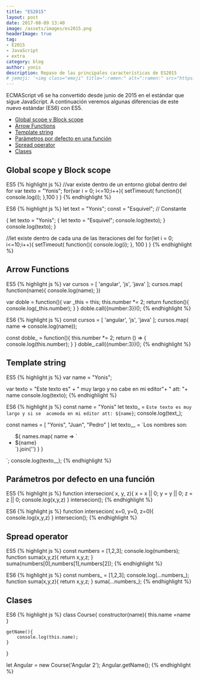 ```yaml
---
title: "ES2015"
layout: post
date: 2017-08-09 13:40
image: /assets/images/es2015.png
headerImage: true
tag:
- E2015
- JavaScript
- extra
category: blog
author: yonis
description: Repaso de las principales características de ES2015
# jemoji: '<img class="emoji" title=":ramen:" alt=":ramen:" src="https://assets.github.com/images/icons/emoji/unicode/1f35c.png" height="20" width="20" align="absmiddle">'
---
```


ECMAScript v6 se ha convertido desde junio de 2015 en el estándar que sigue JavaScript. A continuación veremos algunas diferencias de este nuevo estándar (ES6) con ES5.

- [Global scope y Block scope](#global-scope-y-block-scope)
- [Arrow Functions](#arrow-functions)
- [Template string](#template-string)
- [Parámetros por defecto en una función](#parámetros-por-defecto-en-una-función)
- [Spread operator](#spread-operator)
- [Clases](#clases)


## Global scope y Block scope

ES5
{% highlight js %}
//var existe dentro de un entorno global dentro del for
var texto = "Yonis";
for(var i = 0; i<=10;i++){
	setTimeout(
		function(){
			console.log(i);
		},100
		)
	}
{% endhighlight %}

ES6
{% highlight js %}
let text = "Yonis";
const = "Esquivel"; // Constante

{
	let texto = "Yonis";
	{
		let texto = "Esquivel";
		console.log(texto);
	}	
	console.log(texto);
}

//let existe dentro de cada una de las iteraciones del for
for(let i = 0; i<=10;i++){
	setTimeout(
		function(){
			console.log(i);
		},
		100
		)
	}
{% endhighlight %}


## Arrow Functions

ES5
{% highlight js %}
var cursos = [
'angular', 'js', 'java'
];
cursos.map( function(name){
	console.log(name);
})

var doble = function(){
	var _this = this;
	this.number *= 2;
	return function(){
		console.log(_this.number);
	}
}
doble.call({number:3})();
{% endhighlight %}

ES6
{% highlight js %}
const cursos = [
'angular', 'js', 'java'
];
cursos.map( name => console.log(name));

const doble_ = function(){
	this.number *= 2;
	return () => {
		console.log(this.number);
	}
}
doble_.call({number:3})();
{% endhighlight %}


## Template string

ES5
{% highlight js %}
var name = "Yonis";

var texto = "Este texto es" +
" muy largo y no cabe en mi editor"+
" att: "+ name
console.log(texto);
{% endhighlight %}

ES6
{% highlight js %}
const name = "Yonis"
let texto_ = `Este texto
es muy largo y si se 
acomoda en mi editor
att: ${name}`;
console.log(text_);

const names = [
	"Yonis", "Juan", "Pedro"
]
let texto__ = `Los nombres son:
<ul>
${
	names.map( name => `<li>${name}</li>`).join('')
}
}
</ul>
`;
console.log(texto__);
{% endhighlight %}


## Parámetros por defecto en una función

ES5
{% highlight js %}
function intersecion( x, y, z){
	x = x || 0;
	y = y || 0;
	z = z || 0;
	console.log(x,y,z)
}
intersecion();
{% endhighlight %}

ES6
{% highlight js %}
function intersecion( x=0, y=0, z=0){
	console.log(x,y,z)
}
intersecion();
{% endhighlight %}


## Spread operator

ES5
{% highlight js %}
const numbers = [1,2,3];
console.log(numbers);
function suma(x,y,z){
	return x,y,z;
}
suma(numbers[0],numbers[1],numbers[2]);
{% endhighlight %}

ES6
{% highlight js %}
const numbers_ = [1,2,3];
console.log(...numbers_);
function suma(x,y,z){
	return x,y,z;
}
suma(...numbers_);
{% endhighlight %}


## Clases

ES6
{% highlight js %}
class Course{
	constructor(name){
		this.name =name
	}

	getName(){
		console.log(this.name);
	}
}

let Angular = new Course('Angular 2');
Angular.getName();
{% endhighlight %}
